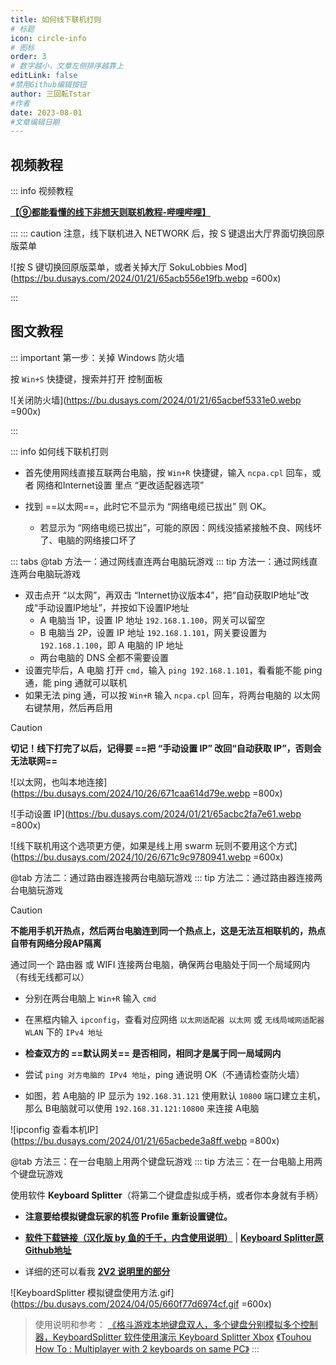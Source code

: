 ```yaml
---
title: 如何线下联机打则
# 标题
icon: circle-info
# 图标
order: 3
# 数字越小，文章左侧排序越靠上
editLink: false
#禁用Github编辑按钮
author: 三回転Tstar
#作者
date: 2023-08-01
#文章编辑日期
---
```


## 视频教程

::: info 视频教程

[**【⑨都能看懂的线下非想天则联机教程-哔哩哔哩】**](https://www.bilibili.com/video/BV1QU411d7P8)

:::
::: caution 注意，线下联机进入 NETWORK 后，按 S 键退出大厅界面切换回原版菜单


![按 S 键切换回原版菜单，或者关掉大厅 SokuLobbies Mod](https://bu.dusays.com/2024/01/21/65acb556e19fb.webp =600x)

:::




## 图文教程


::: important 第一步：关掉 Windows 防火墙

按 `Win+S` 快捷键，搜索并打开 控制面板

![关闭防火墙](https://bu.dusays.com/2024/01/21/65acbef5331e0.webp =900x)

:::

::: info 如何线下联机打则

- 首先使用网线直接互联两台电脑，按 `Win+R` 快捷键，输入 `ncpa.cpl` 回车，或者 网络和Internet设置 里点 “更改适配器选项”

- 找到 ==以太网==，此时它不显示为 “网络电缆已拔出” 则 OK。
  - 若显示为 “网络电缆已拔出”，可能的原因：网线没插紧接触不良、网线坏了、电脑的网络接口坏了

::: tabs
@tab 方法一：通过网线直连两台电脑玩游戏
::: tip 方法一：通过网线直连两台电脑玩游戏

- 双击点开 “以太网”，再双击 “Internet协议版本4”，把“自动获取IP地址”改成“手动设置IP地址”，并按如下设置IP地址
  - A 电脑当 1P，设置 IP 地址 `192.168.1.100`，网关可以留空
  - B 电脑当 2P，设置 IP 地址 `192.168.1.101`，网关要设置为 `192.168.1.100`，即 A 电脑的 IP 地址
  - 两台电脑的 DNS 全都不需要设置
- 设置完毕后，A 电脑 打开 `cmd`，输入 `ping 192.168.1.101`，看看能不能 ping 通，能 ping 通就可以联机
- 如果无法 ping 通，可以按 `Win+R` 输入 `ncpa.cpl` 回车，将两台电脑的 以太网 右键禁用，然后再启用

> [!caution]
> **切记！线下打完了以后，记得要 ==把 “手动设置 IP” 改回“自动获取 IP”，否则会无法联网==**

![以太网，也叫本地连接](https://bu.dusays.com/2024/10/26/671caa614d79e.webp =800x)

![手动设置 IP](https://bu.dusays.com/2024/01/21/65acbc2fa7e61.webp =800x)

![线下联机用这个选项更方便，如果是线上用 swarm 玩则不要用这个方式](https://bu.dusays.com/2024/10/26/671c9c9780941.webp =600x)


<!--  @tab 方法一：通过网线直连两台电脑玩游戏
::: tip 方法一：通过网线直连两台电脑玩游戏

1. 首先使用网线直接互联两台电脑

2. 网线连接后，查看 ipconfig，应该会看到以太网显示 169 打头的 IP，一台电脑不显示默认网关，一台电脑会有默认网关

3. 以不显示“默认网关”的那台机子为1P，就叫他A电脑，它来建主。假设A电脑就是如图所示的 `169.254.100.144`

4. 现在我们的B电脑就是有显示“默认网关”，来当2P。随便打开一个输入框比如文件夹的地址栏，把A电脑的IP地址 `169.254.100.144:10800` 手敲上去然后复制，进IP，而不要在游戏里使用那个密码锁连接IP。

5. 如果进不去，尝试用B电脑建主，用A电脑进B电脑的IP。还不行那就检查是不是找错了位置，要找“以太网”。 -->




@tab 方法二：通过路由器连接两台电脑玩游戏
::: tip 方法二：通过路由器连接两台电脑玩游戏

> [!caution]
> **不能用手机开热点，然后两台电脑连到同一个热点上，这是无法互相联机的，热点自带有网络分段AP隔离**

通过同一个 路由器 或 WIFI 连接两台电脑，确保两台电脑处于同一个局域网内（有线无线都可以）

- 分别在两台电脑上 `Win+R` 输入 `cmd`

- 在黑框内输入 `ipconfig`，查看对应网络 `以太网适配器 以太网` 或 `无线局域网适配器 WLAN` 下的 `IPv4 地址`

- **检查双方的 ==默认网关== 是否相同，相同才是属于同一局域网内**

- 尝试 `ping 对方电脑的 IPv4 地址`，ping 通说明 OK（不通请检查防火墙）

- 如图，若 A电脑的 IP 显示为 `192.168.31.121` 使用默认 `10800` 端口建立主机，那么 B电脑就可以使用 `192.168.31.121:10800` 来连接 A电脑

![ipconfig 查看本机IP](https://bu.dusays.com/2024/01/21/65acbede3a8ff.webp =800x)



@tab 方法三：在一台电脑上用两个键盘玩游戏
::: tip 方法三：在一台电脑上用两个键盘玩游戏

使用软件 **Keyboard Splitter**（将第二个键盘虚拟成手柄，或者你本身就有手柄） 

- **注意要给模拟键盘玩家的机签 Profile 重新设置键位。**

- [**软件下载链接（汉化版 by 鱼的千千，内含使用说明）**](https://www.123pan.com/s/scmzVv-EnA6v.html) | [**Keyboard Splitter原Github地址**](https://github.com/djlastnight/KeyboardSplitterXbox/)

- 详细的还可以看我 [**2V2 说明里的部分**](https://docs.qq.com/aio/p/sckx6x9a9t2qquv)

![KeyboardSplitter 模拟键盘使用方法.gif](https://bu.dusays.com/2024/04/05/660f77d6974cf.gif =600x)

> 使用说明和参考：
> [《格斗游戏本地键盘双人，多个键盘分别模拟多个控制器，KeyboardSplitter 软件使用演示 Keyboard Splitter Xbox](https://www.bilibili.com/video/BV1hT411h7uw/)
> [《Touhou How To : Multiplayer with 2 keyboards on same PC》](https://www.youtube.com/watch?v=_hvoFs_amT8)
:::